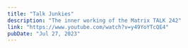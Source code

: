 ```yaml
---
title: "Talk Junkies"
description: "The inner working of the Matrix TALK 242"
link: "https://www.youtube.com/watch?v=y49YoYTcQE4"
pubDate: "Jul 27, 2023"
---
```

